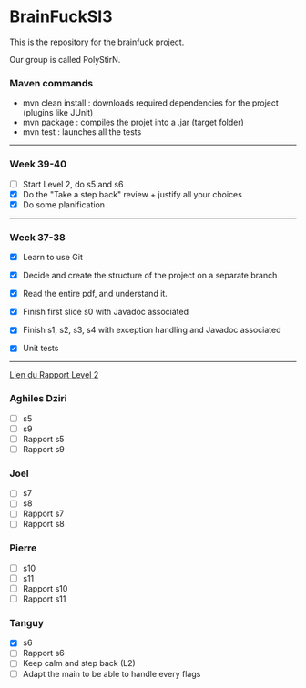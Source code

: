 # BrainFuckSI3

This is the repository for the brainfuck project.

Our group is called PolyStirN.

### Maven commands

- mvn clean install : downloads required dependencies for the project (plugins like JUnit) 
- mvn package : compiles the projet into a .jar (target folder)
- mvn test : launches all the tests

---
### Week 39-40

- [ ] Start Level 2, do s5 and s6
- [x] Do the "Take a step back" review + justify all your choices
- [x] Do some planification

---
### Week 37-38

- [x] Learn to use Git
- [x] Decide and create the structure of the project on a separate branch
- [x] Read the entire pdf, and understand it.
- [x] Finish first slice s0 with Javadoc associated
- [x] Finish s1, s2, s3, s4 with exception handling and Javadoc associated
- [x] Unit tests


---

[Lien du Rapport Level 2](https://docs.google.com/document/d/1PzqbZesflG3ossOJt7w1S7Z1KMKGO60itktAWukM744/edit?usp=sharing)

### Aghiles Dziri

- [ ] s5
- [ ] s9
- [ ] Rapport s5
- [ ] Rapport s9

### Joel

- [ ] s7
- [ ] s8
- [ ] Rapport s7
- [ ] Rapport s8

### Pierre

- [ ] s10
- [ ] s11
- [ ] Rapport s10
- [ ] Rapport s11

### Tanguy

- [x] s6
- [ ] Rapport s6
- [ ] Keep calm and step back (L2)
- [ ] Adapt the main to be able to handle every flags

